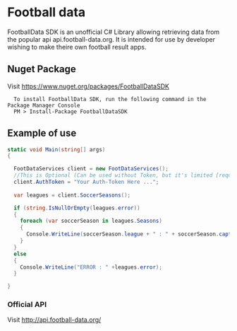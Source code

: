 # Football data
FootballData SDK is an unofficial C# Library  allowing retrieving data 
from the popular api api.football-data.org.
It is intended for use by developer wishing to make theire own football result apps.

## Nuget Package

Visit https://www.nuget.org/packages/FootballDataSDK

```nuget
  To install FootballData SDK, run the following command in the Package Manager Console
  PM > Install-Package FootballDataSDK
```



## Example of use
```cs
static void Main(string[] args)
{

  FootDataServices client = new FootDataServices();
  //This is Optional (Can be used without Token, but it's limited [request number])
  client.AuthToken = "Your Auth-Token Here ...";
  
  var leagues = client.SoccerSeasons();

  if (string.IsNullOrEmpty(leagues.error))
  {
    foreach (var soccerSeason in leagues.Seasons)
    {
      Console.WriteLine(soccerSeason.league + " : " + soccerSeason.caption);
    }
  }
  else
  {
    Console.WriteLine("ERROR : " +leagues.error);
  }

}
```



### Official API
Visit http://api.football-data.org/
